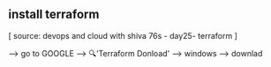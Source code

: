 ## install terraform
[ source: devops and cloud with shiva 76s - day25- terraform ]

--> go to GOOGLE --> 🔍'Terraform Donload' --> windows --> downlad

   

   
